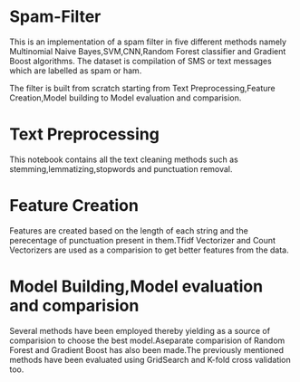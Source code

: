 # Spam-Filter

This is an implementation of a spam filter in five different methods namely Multinomial Naive Bayes,SVM,CNN,Random Forest classifier and Gradient Boost algorithms.
The dataset is compilation of SMS or text messages which are labelled as spam or ham.

The filter is built from scratch starting from Text Preprocessing,Feature Creation,Model building to Model evaluation and comparision.

# Text Preprocessing
This notebook contains all the text cleaning methods such as stemming,lemmatizing,stopwords and punctuation removal.

# Feature Creation
Features are created based on the length of each string and the perecentage of punctuation present in them.Tfidf Vectorizer and Count Vectorizers are used as a comparision to get better features from the data.

# Model Building,Model evaluation and comparision
Several methods have been employed thereby yielding as a source of comparision to choose the best model.Aseparate comparision of Random Forest and Gradient Boost has also been made.The previously mentioned methods have been evaluated using GridSearch and K-fold cross validation too.

